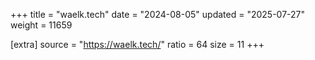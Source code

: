 +++
title = "waelk.tech"
date = "2024-08-05"
updated = "2025-07-27"
weight = 11659

[extra]
source = "https://waelk.tech/"
ratio = 64
size = 11
+++
